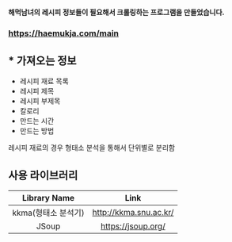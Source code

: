 
#### 해먹남녀의 레시피 정보들이 필요해서 크롤링하는 프로그램을 만들었습니다.
### https://haemukja.com/main

## * 가져오는 정보
  * 레시피 재료 목록
  * 레시피 제목
  * 레시피 부제목
  * 칼로리
  * 만드는 시간
  * 만드는 방법

레시피 재료의 경우 형태소 분석을 통해서 단위별로 분리함

## 사용 라이브러리
| Library Name | Link |
| :---------------: | :-----------------: |
| kkma(형태소 분석기) | <http://kkma.snu.ac.kr/> |
| JSoup | <https://jsoup.org/> | 
